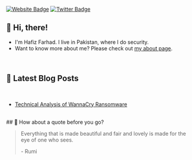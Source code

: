 [![Website Badge](https://img.shields.io/badge/Website-hafizfarhad.com-informational?style=flat&logo=google-chrome&logoColor=white&color=2ecc71)](https://hafizfarhad.com)
[![Twitter Badge](https://img.shields.io/badge/Profile-0xhafizfarhad-informational?style=flat&logo=x&logoColor=white&color=1DA1F2)](https://x.com/0xhafizfarhad)

## 👋 Hi, there!

- I'm Hafiz Farhad. I live in Pakistan, where I do security.
- Want to know more about me? Please check out [my about page](https://hafizfarhad.com/about/).

<br>

## 📝 Latest Blog Posts

<br>

<!-- BLOG-POST-LIST:START -->
- [Technical Analysis of WannaCry Ransomware](https://hafizfarhad.com/posts/wannacry-ransomware/)
<!-- BLOG-POST-LIST:END -->

<br>
## 📣 How about a quote before you go?

> Everything that is made beautiful and fair and lovely is made for the eye of one who sees.
>
> <p>- Rumi</p
